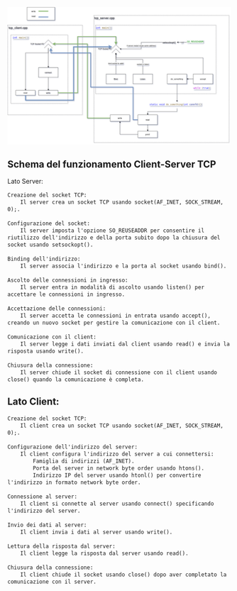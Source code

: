 ![alt text](../misc/img/RedisInC++.jpg)

## Schema del funzionamento Client-Server TCP
Lato Server:

    Creazione del socket TCP:
        Il server crea un socket TCP usando socket(AF_INET, SOCK_STREAM, 0);.

    Configurazione del socket:
        Il server imposta l'opzione SO_REUSEADDR per consentire il riutilizzo dell'indirizzo e della porta subito dopo la chiusura del socket usando setsockopt().

    Binding dell'indirizzo:
        Il server associa l'indirizzo e la porta al socket usando bind().

    Ascolto delle connessioni in ingresso:
        Il server entra in modalità di ascolto usando listen() per accettare le connessioni in ingresso.

    Accettazione delle connessioni:
        Il server accetta le connessioni in entrata usando accept(), creando un nuovo socket per gestire la comunicazione con il client.

    Comunicazione con il client:
        Il server legge i dati inviati dal client usando read() e invia la risposta usando write().

    Chiusura della connessione:
        Il server chiude il socket di connessione con il client usando close() quando la comunicazione è completa.

## Lato Client:

    Creazione del socket TCP:
        Il client crea un socket TCP usando socket(AF_INET, SOCK_STREAM, 0);.

    Configurazione dell'indirizzo del server:
        Il client configura l'indirizzo del server a cui connettersi:
            Famiglia di indirizzi (AF_INET).
            Porta del server in network byte order usando htons().
            Indirizzo IP del server usando htonl() per convertire l'indirizzo in formato network byte order.

    Connessione al server:
        Il client si connette al server usando connect() specificando l'indirizzo del server.

    Invio dei dati al server:
        Il client invia i dati al server usando write().

    Lettura della risposta dal server:
        Il client legge la risposta dal server usando read().

    Chiusura della connessione:
        Il client chiude il socket usando close() dopo aver completato la comunicazione con il server.